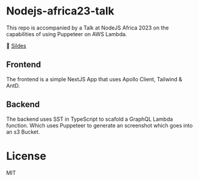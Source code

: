 # Nodejs-africa23-talk

This repo is accompanied by a Talk at NodeJS Africa 2023 on the capabilities of using Puppeteer on AWS Lambda.

💾 [Sildes](https://www.figma.com/proto/wfTuuiWP4TwRRsdcefLp4x/Lunar-Tour-App-v2?node-id=1567-3350&scaling=contain&page-id=1566%3A3346&starting-point-node-id=1566%3A3347)

## Frontend

The frontend is a simple NextJS App that uses Apollo Client, Tailwind & AntD.

## Backend

The backend uses SST in TypeScript to scafold a GraphQL Lambda function. Which uses Puppeteer to generate an screenshot which goes into an s3 Bucket.

# License

MIT
